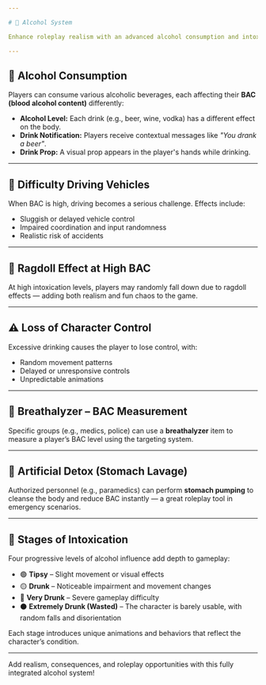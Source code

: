 ```yaml
---

# 🍺 Alcohol System

Enhance roleplay realism with an advanced alcohol consumption and intoxication system! From casual drinks to breathalyzer tests and medical interventions, this script brings immersion and consequences to in-game drinking.

---
```


## 🍷 Alcohol Consumption

Players can consume various alcoholic beverages, each affecting their **BAC (blood alcohol content)** differently:

- **Alcohol Level:** Each drink (e.g., beer, wine, vodka) has a different effect on the body.
- **Drink Notification:** Players receive contextual messages like *"You drank a beer"*.
- **Drink Prop:** A visual prop appears in the player's hands while drinking.

---

## 🚗 Difficulty Driving Vehicles

When BAC is high, driving becomes a serious challenge. Effects include:

- Sluggish or delayed vehicle control  
- Impaired coordination and input randomness  
- Realistic risk of accidents

---

## 🤢 Ragdoll Effect at High BAC

At high intoxication levels, players may randomly fall down due to ragdoll effects — adding both realism and fun chaos to the game.

---

## ⚠️ Loss of Character Control

Excessive drinking causes the player to lose control, with:

- Random movement patterns  
- Delayed or unresponsive controls  
- Unpredictable animations

---

## 🧪 Breathalyzer – BAC Measurement

Specific groups (e.g., medics, police) can use a **breathalyzer** item to measure a player’s BAC level using the targeting system.

---

## 💉 Artificial Detox (Stomach Lavage)

Authorized personnel (e.g., paramedics) can perform **stomach pumping** to cleanse the body and reduce BAC instantly — a great roleplay tool in emergency scenarios.

---

## 🧠 Stages of Intoxication

Four progressive levels of alcohol influence add depth to gameplay:

- 🟢 **Tipsy** – Slight movement or visual effects  
- 🟡 **Drunk** – Noticeable impairment and movement changes  
- 🔴 **Very Drunk** – Severe gameplay difficulty  
- ⚫ **Extremely Drunk (Wasted)** – The character is barely usable, with random falls and disorientation

Each stage introduces unique animations and behaviors that reflect the character’s condition.

---

Add realism, consequences, and roleplay opportunities with this fully integrated alcohol system!
